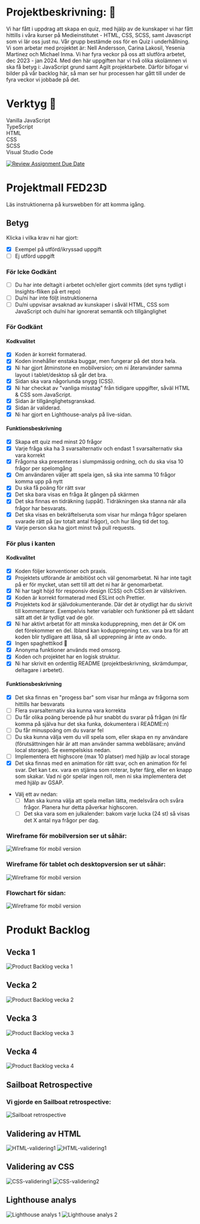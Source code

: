 # Projektbeskrivning: 📃
Vi har fått i uppdrag att skapa en quiz, med hjälp av de kunskaper vi har fått hittills i våra kurser på Medieinstitutet - HTML, CSS, SCSS, samt Javascript som vi lär oss just nu. Vår grupp bestämde oss för en Quiz i underhållning. Vi som arbetar med projektet är: Nell Andersson, Carina Lakosil, Yesenia Martinez och Michael Inma. Vi har fyra veckor på oss att slutföra arbetet, dec 2023 - jan 2024. Med den här uppgiften har vi två olika skolämnen vi ska få betyg i: JavaScript grund samt Agilt projektarbete. Därför bifogar vi bilder på vår backlog här, så man ser hur processen har gått till under de fyra veckor vi jobbade på det.
# Verktyg  	🔧
Vanilla JavaScript  
TypeScript  
HTML  
CSS  
SCSS  
Visual Studio Code  


[![Review Assignment Due Date](https://classroom.github.com/assets/deadline-readme-button-24ddc0f5d75046c5622901739e7c5dd533143b0c8e959d652212380cedb1ea36.svg)](https://classroom.github.com/a/ZejtqupA)
# Projektmall FED23D
Läs instruktionerna på kurswebben för att komma igång.

## Betyg
Klicka i vilka krav ni har gjort:

- [x] Exempel på utförd/ikryssad uppgift
- [ ] Ej utförd uppgift

### För Icke Godkänt
- [ ] Du har inte deltagit i arbetet och/eller gjort commits (det syns tydligt i Insights-fliken på ert repo)
- [ ] Du/ni har inte följt instruktionerna
- [ ] Du/ni uppvisar avsaknad av kunskaper i såväl HTML, CSS som JavaScript och du/ni har ignorerat semantik och tillgänglighet

### För Godkänt
#### Kodkvalitet
- [x] Koden är korrekt formaterad.
- [x] Koden innehåller enstaka buggar, men fungerar på det stora hela.
- [x] Ni har gjort åtminstone en mobilversion; om ni återanvänder samma layout i tablet/desktop så går det bra.
- [x] Sidan ska vara någorlunda snygg (CSS).
- [x] Ni har checkat av "vanliga misstag" från tidigare uppgifter, såväl HTML & CSS som JavaScript.
- [x] Sidan är tillgänglighetsgranskad.
- [x] Sidan är validerad.
- [x] Ni har gjort en Lighthouse-analys på live-sidan.

#### Funktionsbeskrivning
- [x] Skapa ett quiz med minst 20 frågor
- [x] Varje fråga ska ha 3 svarsalternativ och endast 1 svarsalternativ ska vara korrekt
- [x] Frågorna ska presenteras i slumpmässig ordning, och du ska visa 10 frågor per spelomgång
- [x] Om användaren väljer att spela igen, så ska inte samma 10 frågor komma upp på nytt
- [x] Du ska få poäng för rätt svar
- [x] Det ska bara visas en fråga åt gången på skärmen
- [x] Det ska finnas en tidräkning (uppåt). Tidräkningen ska stanna när alla frågor har besvarats.
- [x] Det ska visas en bekräftelseruta som visar hur många frågor spelaren svarade rätt på (av totalt antal frågor), och hur lång tid det tog.
- [x] Varje person ska ha gjort minst två pull requests.

### För plus i kanten
#### Kodkvalitet
- [x] Koden följer konventioner och praxis.
- [x] Projektets utförande är ambitiöst och väl genomarbetat. Ni har inte tagit på er för mycket, utan sett till att det ni har är genomarbetat.
- [x] Ni har tagit höjd för responsiv design (CSS) och CSS:en är välskriven.
- [x] Koden är korrekt formaterad med ESLint och Prettier.
- [x] Projektets kod är självdokumenterande. Där det är otydligt har du skrivit till kommentarer. Exempelvis heter variabler och funktioner på ett sådant sätt att det är tydligt vad de gör.
- [x] Ni har aktivt arbetat för att minska kodupprepning, men det är OK om det förekommer en del. Ibland kan kodupprepning t.ex. vara bra för att koden blir tydligare att läsa, så all upprepning är inte av ondo.
- [x] Ingen spaghettikod :spaghetti:
- [x] Anonyma funktioner används med omsorg.
- [x] Koden och projektet har en logisk struktur.
- [x] Ni har skrivit en ordentlig README (projektbeskrivning, skrämdumpar, deltagare i arbetet).

#### Funktionsbeskrivning
- [x] Det ska finnas en "progess bar" som visar hur många av frågorna som hittills har besvarats
- [ ] Flera svarsalternativ ska kunna vara korrekta
- [ ] Du får olika poäng beroende på hur snabbt du svarar på frågan (ni får komma på själva hur det ska funka, dokumentera i README:n)
- [ ] Du får minuspoäng om du svarar fel
- [ ] Du ska kunna välja vem du vill spela som, eller skapa en ny användare (förutsättningen här är att man använder samma webbläsare; använd local storage). Se exempelskiss nedan.
- [ ] Implementera ett highscore (max 10 platser) med hjälp av local storage
- [x] Det ska finnas med en animation för rätt svar, och en animation för fel svar. Det kan t.ex. vara en stjärna som roterar, byter färg, eller en knapp som skakar. Vad ni gör spelar ingen roll, men ni ska implementera det med hjälp av GSAP.
- Välj ett av nedan:
  - [ ] Man ska kunna välja att spela mellan lätta, medelsvåra och svåra frågor. Planera hur detta påverkar highscoren.
  - [ ] Det ska vara som en julkalender: bakom varje lucka (24 st) så visas det X antal nya frågor per dag.

### Wireframe för mobilversion ser ut såhär:  
  ![Wireframe för mobil version](src/assets/images/Wireframe-mobile.png)  
### Wireframe för tablet och desktopversion ser ut såhär:  
  ![Wireframe för mobil version](src/assets/images/Wireframe-desktop.png)  
### Flowchart för sidan:  
  ![Wireframe för mobil version](src/assets/images/flowchart.png)

# Produkt Backlog

## Vecka 1
![Product Backlog vecka 1](src/assets/images/sprint1.png)  
## Vecka 2
![Product Backlog vecka 2](src/assets/images/sprint2.png) 
## Vecka 3
![Product Backlog vecka 3](src/assets/images/sprint3.png) 
## Vecka 4
![Product Backlog vecka 4](src/assets/images/sprint4.png) 
## Sailboat Retrospective
### Vi gjorde en Sailboat retrospective:  
![Sailboat retrospective](src/assets/images/sailboat.png)

## Validering av HTML
![HTML-validering1](src/assets/images/validering/html-validering1.png)
![HTML-validering1](src/assets/images/validering/html-validering2.png)
## Validering av CSS
![CSS-validering1](src/assets/images/validering/css-validering1.png)
![CSS-validering2](src/assets/images/validering/css-validering2.png)
## Lighthouse analys
![Lighthouse analys 1](src/assets/images/validering/lighthouse-analys1.png)
![Lighthouse analys 2](src/assets/images/validering/lighthouse-analys2.png)









